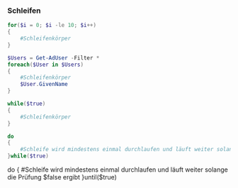 ### Schleifen
```powershell
for($i = 0; $i -le 10; $i++)
{
    #Schleifenkörper
}
```

```powershell
$Users = Get-AdUser -Filter *
foreach($User in $Users)
{
    #Schleifenkörper
    $User.GivenName
}
```

```powershell
while($true)
{
    #Schleifenkörper
}
```

```powershell
do
{
    #Schleife wird mindestens einmal durchlaufen und läuft weiter solange unten in der Prüfung $true rauskommt
}while($true)
```

do
{
    #Schleife wird mindestens einmal durchlaufen und läuft weiter solange die Prüfung $false ergibt
}until($true)